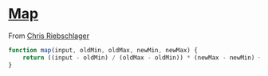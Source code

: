 [Map](#)
===

From [Chris Riebschlager](https://gitlab.com/riebschlager)

```javascript
function map(input, oldMin, oldMax, newMin, newMax) {
    return ((input - oldMin) / (oldMax - oldMin)) * (newMax - newMin) + newMin;
}
```